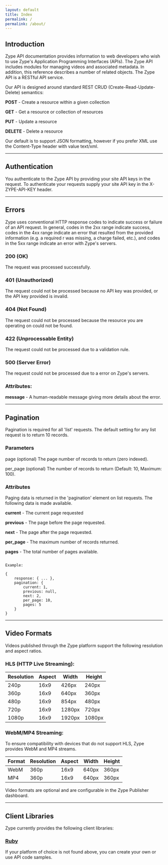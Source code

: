 ```yaml
---
layout: default
title: Index
permalink: /
permalink: /about/
---
```


## Introduction

Zype API documentation provides information to web developers who wish to use Zype's Application Programming Interfaces (APIs).
The Zype API includes modules for managing videos and associated metadata. In addition, this reference describes a number of related objects. The Zype API is a RESTful API service.

Our API is designed around standard REST CRUD (Create-Read-Update-Delete) semantics:

**POST** - Create a resource within a given collection

**GET** - Get a resource or collection of resources

**PUT** - Update a resource

**DELETE** - Delete a resource

Our default is to support JSON formatting, however if you prefer XML use the Content-Type header with value text/xml.
<hr>

## Authentication

You authenticate to the Zype API by providing your site API keys in the request. To authenticate your requests supply your site API key in the X-ZYPE-API-KEY header.
<hr>

## Errors

Zype uses conventional HTTP response codes to indicate success or failure of an API request. In general, codes in the 2xx range indicate success, codes in the 4xx range indicate an error that resulted from the provided information (e.g. a required r was missing, a charge failed, etc.), and codes in the 5xx range indicate an error with Zype's servers.

### 200 (OK)
The request was processed successfully.

### 401 (Unauthorized)
The request could not be processed because no API key was provided, or the API key provided is invalid.

### 404 (Not Found)
The request could not be processed because the resource you are operating on could not be found.

### 422 (Unprocessable Entity)
The request could not be processed due to a validation rule.

### 500 (Server Error)
The request could not be processed due to a error on Zype's servers.

### Attributes:
**message** - A human-readable message giving more details about the error.

<hr>

## Pagination

Pagination is required for all 'list' requests. The default setting for any list request is to return 10 records.

### Parameters

page (optional) The page number of records to return (zero indexed).

per_page (optional) The number of records to return (Default: 10, Maximum: 100).

### Attributes

Paging data is returned in the 'pagination' element on list requests. The following data is made available.

**current** - The current page requested

**previous** - The page before the page requested.

**next** - The page after the page requested.

**per_page** - The maximum number of records returned.

**pages** - The total number of pages available.

<pre><code>
Example:

{
    response: { ... },
    pagination: {
        current: 1,
        previous: null,
        next: 2,
        per_page: 10,
        pages: 5
    }
}
</code></pre>
<hr>

## Video Formats

Videos published through the Zype platform support the following resolution and aspect ratios.

### HLS (HTTP Live Streaming):

Resolution | Aspect | Width | Height
---------- | ------ | ----- | ------
240p	     | 16x9	  | 426px	| 240px
360p	     | 16x9   | 640px	| 360px
480p	     | 16x9   | 854px	| 480px
720p	     | 16x9   | 1280px|	720px
1080p	     | 16x9   | 1920px|	1080px

### WebM/MP4 Streaming:

To ensure compatibility with devices that do not support HLS, Zype provides WebM and MP4 streams.

Format | Resolution | Aspect | Width | Height
------ | ---------- | ------ | ----- | ------
WebM   | 360p	      | 16x9	 | 640px | 360px
MP4	   | 360p	      | 16x9	 | 640px | 360px

Video formats are optional and are configurable in the Zype Publisher dashboard.
<hr>

## Client Libraries

Zype currently provides the following client libraries:

### [Ruby](https://github.com/edla/zype-cli)

If your platform of choice is not found above, you can create your own or use API code samples.
